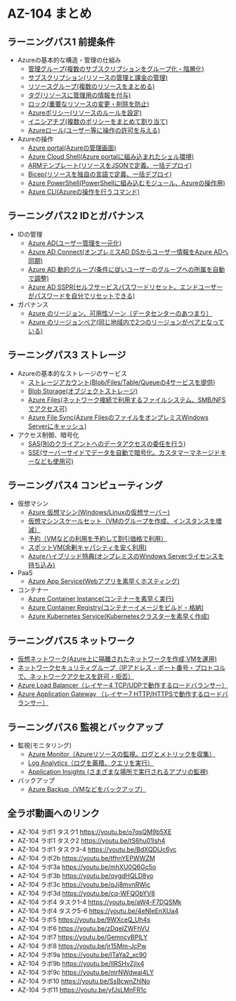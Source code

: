 # AZ-104 まとめ

## ラーニングパス1 前提条件

- Azureの基本的な構造・管理の仕組み
  - [管理グループ(複数のサブスクリプションをグループ化・階層化)](https://learn.microsoft.com/ja-jp/azure/governance/management-groups/overview)
  - [サブスクリプション(リソースの管理と課金の管理)](https://learn.microsoft.com/ja-jp/azure/cloud-adoption-framework/ready/considerations/fundamental-concepts#azure-subscription-purposes)
  - [リソースグループ(複数のリソースをまとめる)](https://learn.microsoft.com/ja-jp/azure/azure-resource-manager/management/manage-resource-groups-portal)
  - [タグ(リソースに管理用の情報を付与)](https://learn.microsoft.com/ja-jp/azure/azure-resource-manager/management/tag-resources)
  - [ロック(重要なリソースの変更・削除を防止)](https://learn.microsoft.com/ja-jp/azure/azure-resource-manager/management/lock-resources?tabs=json)
  - [Azureポリシー(リソースのルールを設定)](https://learn.microsoft.com/ja-jp/azure/governance/policy/overview)
  - [イニシアチブ(複数のポリシーをまとめて割り当て)](https://learn.microsoft.com/ja-jp/azure/governance/policy/concepts/initiative-definition-structure)
  - [Azureロール(ユーザー等に操作の許可を与える)](https://learn.microsoft.com/ja-jp/azure/role-based-access-control/overview)
- Azureの操作
  - [Azure portal(Azureの管理画面)](https://learn.microsoft.com/ja-jp/azure/azure-portal/azure-portal-overview)
  - [Azure Cloud Shell(Azure portalに組み込まれたシェル環境)](https://learn.microsoft.com/ja-jp/azure/cloud-shell/quickstart-powershell)
  - [ARMテンプレート(リソースをJSONで定義、一括デプロイ) ](https://learn.microsoft.com/ja-jp/azure/azure-resource-manager/templates/overview)
  - [Bicep(リソースを独自の言語で定義、一括デプロイ) ](https://learn.microsoft.com/ja-jp/azure/azure-resource-manager/bicep/overview?tabs=bicep)
  - [Azure PowerShell(PowerShellに組み込むモジュール、Azureの操作用) ](https://learn.microsoft.com/ja-jp/powershell/azure/what-is-azure-powershell?view=azps-9.4.0)
  - [Azure CLI(Azureの操作を行うコマンド) ](https://learn.microsoft.com/ja-jp/cli/azure/what-is-azure-cli)

## ラーニングパス2 IDとガバナンス

- IDの管理
  - [Azure AD(ユーザー管理を一元化)](https://learn.microsoft.com/ja-jp/azure/active-directory/fundamentals/active-directory-whatis)
  - [Azure AD Connect(オンプレミスAD DSからユーザー情報をAzure ADへ同期)](https://learn.microsoft.com/ja-jp/azure/active-directory/hybrid/whatis-azure-ad-connect)
  - [Azure AD 動的グループ(条件に従いユーザーのグループへの所属を自動で調整)](https://learn.microsoft.com/ja-jp/azure/active-directory/enterprise-users/groups-dynamic-membership)
  - [Azure AD SSPR(セルフサービスパスワードリセット、エンドユーザーがパスワードを自分でリセットできる)](https://learn.microsoft.com/ja-jp/azure/active-directory/authentication/concept-sspr-howitworks)
- ガバナンス
  - [Azure のリージョン、可用性ゾーン（データセンターのあつまり）](https://learn.microsoft.com/ja-jp/azure/reliability/availability-zones-overview)
  - [Azure のリージョンペア(同じ地域内で2つのリージョンがペアとなっている)](https://learn.microsoft.com/ja-jp/azure/reliability/cross-region-replication-azure#azure-cross-region-replication-pairings-for-all-geographies)

## ラーニングパス3 ストレージ

- Azureの基本的なストレージのサービス
  - [ストレージアカウント(Blob/Files/Table/Queueの4サービスを提供)](https://learn.microsoft.com/ja-jp/azure/storage/common/storage-account-overview)
  - [Blob Storage(オブジェクトストレージ)](https://learn.microsoft.com/ja-jp/azure/storage/blobs/storage-blobs-introduction)
  - [Azure Files(ネットワーク接続で利用するファイルシステム、SMB/NFSでアクセス可)](https://learn.microsoft.com/ja-jp/azure/storage/files/storage-files-introduction)
  - [Azure File Sync(Azure FilesのファイルをオンプレミスWindows Serverにキャッシュ)](https://learn.microsoft.com/ja-jp/azure/storage/file-sync/file-sync-introduction)
- アクセス制御、暗号化
  - [SAS(別のクライアントへのデータアクセスの委任を行う)](https://learn.microsoft.com/ja-jp/azure/storage/common/storage-sas-overview)
  - [SSE(サーバーサイドでデータを自動で暗号化。カスタマーマネージドキーなども使用可)](https://learn.microsoft.com/ja-jp/azure/storage/common/storage-service-encryption)

## ラーニングパス4 コンピューティング

- 仮想マシン
  - [Azure 仮想マシン(Windows/Linuxの仮想サーバー)](https://learn.microsoft.com/ja-jp/azure/virtual-machines/overview)
  - [仮想マシンスケールセット（VMのグループを作成、インスタンスを増減）](https://learn.microsoft.com/ja-jp/azure/virtual-machine-scale-sets/overview)
  - [予約（VMなどの利用を予約して割引価格で利用）](https://learn.microsoft.com/ja-jp/azure/cost-management-billing/reservations/save-compute-costs-reservations)
  - [スポットVM(余剰キャパシティを安く利用)](https://learn.microsoft.com/ja-jp/azure/virtual-machines/spot-vms)
  - [Azureハイブリッド特典(オンプレミスのWindows Serverライセンスを持ち込み)](https://azure.microsoft.com/ja-jp/pricing/hybrid-benefit/)
- PaaS
  - [Azure App Service(Webアプリを素早くホスティング)](https://learn.microsoft.com/ja-jp/azure/app-service/overview)
- コンテナー
  - [Azure Container Instance(コンテナーを素早く実行)](https://learn.microsoft.com/ja-jp/azure/container-instances/container-instances-overview)
  - [Azure Container Registry(コンテナーイメージをビルド・格納)](https://learn.microsoft.com/ja-jp/azure/container-registry/container-registry-intro)
  - [Azure Kubernetes Service(Kubernetesクラスターを素早く作成)](https://learn.microsoft.com/ja-jp/azure/aks/intro-kubernetes)

## ラーニングパス5 ネットワーク

- [仮想ネットワーク(Azure上に隔離されたネットワークを作成,VMを運用)](https://learn.microsoft.com/ja-jp/azure/virtual-network/virtual-networks-overview)
- [ネットワークセキュリティグループ（IPアドレス・ポート番号・プロトコルで、ネットワークアクセスを許可・拒否）](https://learn.microsoft.com/ja-jp/azure/virtual-network/network-security-groups-overview)
- [Azure Load Balancer（レイヤー4 TCP/UDPで動作するロードバランサー）](https://learn.microsoft.com/ja-jp/azure/load-balancer/load-balancer-overview)
- [Azure Application Gateway （レイヤー7 HTTP/HTTPSで動作するロードバランサー）](https://learn.microsoft.com/ja-jp/azure/application-gateway/overview)

## ラーニングパス6 監視とバックアップ

- 監視(モニタリング)
  - [Azure Monitor（Azureリソースの監視。ログとメトリックを収集）](https://learn.microsoft.com/ja-jp/azure/azure-monitor/overview)
  - [Log Analytics（ログを蓄積、クエリを実行）](https://learn.microsoft.com/ja-jp/azure/azure-monitor/logs/log-analytics-overview)
  - [Application Insights (さまざまな場所で実行されるアプリの監視)](https://learn.microsoft.com/ja-jp/azure/azure-monitor/app/app-insights-overview?tabs=net)
- バックアップ
  - [Azure Backup（VMなどをバックアップ）](https://learn.microsoft.com/ja-jp/azure/backup/backup-overview)

## 全ラボ動画へのリンク

- AZ-104 ラボ1 タスク1 https://youtu.be/o7qsQM9b5XE
- AZ-104 ラボ1 タスク2 https://youtu.be/tS6hu01lsh4
- AZ-104 ラボ1 タスク3-4 https://youtu.be/BdXQDlJc6yc
- AZ-104 ラボ2b https://youtu.be/tfhnYEPWWZM
- AZ-104 ラボ3a https://youtu.be/mhXU0Q6Gc5o
- AZ-104 ラボ3b https://youtu.be/qygdHQLD8yo
- AZ-104 ラボ3c https://youtu.be/qJj8mvnRWjc
- AZ-104 ラボ3d https://youtu.be/cq-WFQObYV8
- AZ-104 ラボ4 タスク1-4 https://youtu.be/aW4-F7DQSMk
- AZ-104 ラボ4 タスク5-6 https://youtu.be/4eNIeEnXUa4
- AZ-104 ラボ5 https://youtu.be/9WXceQ_Uh4s
- AZ-104 ラボ6 https://youtu.be/zDqeIZWFhVU
- AZ-104 ラボ7 https://youtu.be/GemncyBPlLY
- AZ-104 ラボ8 https://youtu.be/jr15Mm-JcPw
- AZ-104 ラボ9a https://youtu.be/ITaYa2_xc90
- AZ-104 ラボ9b https://youtu.be/lIRSHvZjIx4
- AZ-104 ラボ9c https://youtu.be/mrNWdwai4LY
- AZ-104 ラボ10 https://youtu.be/SsBcwnZhlNo
- AZ-104 ラボ11 https://youtu.be/yfJsLMnFR1c
